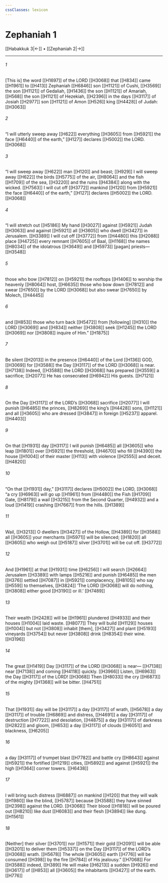 ```yaml
---
cssClasses: lexicon
---
```


# Zephaniah 1

[[Habakkuk 3|←]] • [[Zephaniah 2|→]]

---

###### 1
[This is] the word [[H1697]] of the LORD [[H3068]] that [[H834]] came [[H1961]] to [[H413]] Zephaniah [[H6846]] son [[H1121]] of Cushi, [[H3569]] the son [[H1121]] of Gedaliah, [[H1436]] the son [[H1121]] of Amariah, [[H568]] the son [[H1121]] of Hezekiah, [[H2396]] in the days [[H3117]] of Josiah [[H2977]] son [[H1121]] of Amon [[H526]] king [[H4428]] of Judah: [[H3063]]

###### 2
“I will utterly sweep away [[H622]] everything [[H3605]] from [[H5921]] the face [[H6440]] of the earth,” [[H127]] declares [[H5002]] the LORD. [[H3068]]

###### 3
“I will sweep away [[H622]] man [[H120]] and beast; [[H929]] I will sweep away [[H622]] the birds [[H5775]] of the air, [[H8064]] and the fish [[H1709]] of the sea, [[H3220]] and the ruins [[H4384]] along with the wicked. [[H7563]] I will cut off [[H3772]] mankind [[H120]] from [[H5921]] the face [[H6440]] of the earth,” [[H127]] declares [[H5002]] the LORD. [[H3068]]

###### 4
“I will stretch out [[H5186]] My hand [[H3027]] against [[H5921]] Judah [[H3063]] and against [[H5921]] all [[H3605]] who dwell [[H3427]] in Jerusalem. [[H3389]] I will cut off [[H3772]] from [[H4480]] this [[H2088]] place [[H4725]] every remnant [[H7605]] of Baal, [[H1168]] the names [[H8034]] of the idolatrous [[H3649]] and [[H5973]] [pagan] priests— [[H3548]]

###### 5
those who bow [[H7812]] on [[H5921]] the rooftops [[H1406]] to worship the heavenly [[H8064]] host, [[H6635]] those who bow down [[H7812]] and swear [[H7650]] by the LORD [[H3068]] but also swear [[H7650]] by Molech, [[H4445]]

###### 6
and [[H853]] those who turn back [[H5472]] from [following] [[H310]] the LORD [[H3069]] and [[H834]] neither [[H3808]] seek [[H1245]] the LORD [[H3069]] nor [[H3808]] inquire of Him.” [[H1875]]

###### 7
Be silent [[H2013]] in the presence [[H6440]] of the Lord [[H136]] GOD, [[H3069]] for [[H3588]] the Day [[H3117]] of the LORD [[H3068]] is near. [[H7138]] Indeed, [[H3588]] the LORD [[H3068]] has prepared [[H3559]] a sacrifice; [[H2077]] He has consecrated [[H6942]] His guests. [[H7121]]

###### 8
On the Day [[H3117]] of the LORD’s [[H3068]] sacrifice [[H2077]] I will punish [[H6485]] the princes, [[H8269]] the king’s [[H4428]] sons, [[H1121]] and all [[H3605]] who are dressed [[H3847]] in foreign [[H5237]] apparel. [[H4403]]

###### 9
On that [[H1931]] day [[H3117]] I will punish [[H6485]] all [[H3605]] who leap [[H1801]] over [[H5921]] the threshold, [[H4670]] who fill [[H4390]] the house [[H1004]] of their master [[H113]] with violence [[H2555]] and deceit. [[H4820]]

###### 10
“On that [[H1931]] day,” [[H3117]] declares [[H5002]] the LORD, [[H3068]] “a cry [[H6963]] will go up [[H1961]] from [[H4480]] the Fish [[H1709]] Gate, [[H8179]] a wail [[H3215]] from the Second Quarter, [[H4932]] and a loud [[H1419]] crashing [[H7667]] from the hills. [[H1389]]

###### 11
Wail, [[H3213]] O dwellers [[H3427]] of the Hollow, [[H4389]] for [[H3588]] all [[H3605]] your merchants [[H5971]] will be silenced; [[H1820]] all [[H3605]] who weigh out [[H5187]] silver [[H3701]] will be cut off. [[H3772]]

###### 12
And [[H1961]] at that [[H1931]] time [[H6256]] I will search [[H2664]] Jerusalem [[H3389]] with lamps [[H5216]] and punish [[H6485]] the men [[H376]] settled [[H7087]] in [[H5921]] complacency, [[H8105]] who say [[H559]] to themselves, [[H3824]] ‘The LORD [[H3068]] will do nothing, [[H3808]] either good [[H3190]] or ill.’ [[H7489]]

###### 13
Their wealth [[H2428]] will be [[H1961]] plundered [[H4933]] and their houses [[H1004]] laid waste. [[H8077]] They will build [[H1129]] houses [[H1004]] but not [[H3808]] inhabit [them], [[H3427]] and plant [[H5193]] vineyards [[H3754]] but never [[H3808]] drink [[H8354]] their wine. [[H3196]]

###### 14
The great [[H1419]] Day [[H3117]] of the LORD [[H3068]] is near— [[H7138]] near [[H7138]] and coming [[H4118]] quickly. [[H3966]] Listen, [[H6963]] the Day [[H3117]] of the LORD! [[H3068]] Then [[H8033]] the cry [[H6873]] of the mighty [[H1368]] will be bitter. [[H4751]]

###### 15
That [[H1931]] day will be [[H3117]] a day [[H3117]] of wrath, [[H5678]] a day [[H3117]] of trouble [[H6869]] and distress, [[H4691]] a day [[H3117]] of destruction [[H7722]] and desolation, [[H4875]] a day [[H3117]] of darkness [[H2822]] and gloom, [[H653]] a day [[H3117]] of clouds [[H6051]] and blackness, [[H6205]]

###### 16
a day [[H3117]] of trumpet blast [[H7782]] and battle cry [[H8643]] against [[H5921]] the fortified [[H1219]] cities, [[H5892]] and against [[H5921]] the high [[H1364]] corner towers. [[H6438]]

###### 17
I will bring such distress [[H6887]] on mankind [[H120]] that they will walk [[H1980]] like the blind, [[H5787]] because [[H3588]] they have sinned [[H2398]] against the LORD. [[H3068]] Their blood [[H1818]] will be poured out [[H8210]] like dust [[H6083]] and their flesh [[H3894]] like dung. [[H1561]]

###### 18
[Neither] their silver [[H3701]] nor [[H1571]] their gold [[H2091]] will be able [[H3201]] to deliver them [[H5337]] on the Day [[H3117]] of the LORD’s [[H3068]] wrath. [[H5678]] The whole [[H3605]] earth [[H776]] will be consumed [[H398]] by the fire [[H784]] of His jealousy.” [[H7068]] For [[H3588]] indeed, [[H389]] He will make [[H6213]] a sudden [[H926]] end [[H3617]] of [[H853]] all [[H3605]] the inhabitants [[H3427]] of the earth. [[H776]]

